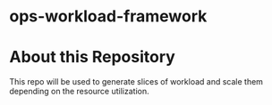 # ops-workload-framework

# About this Repository

This repo will be used to generate slices of workload  and scale them depending on the resource utilization.
